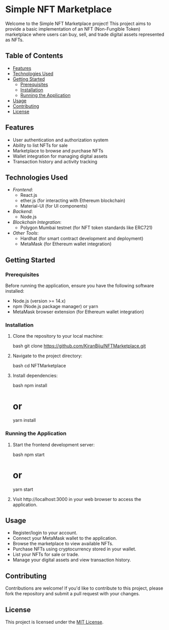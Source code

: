 # Simple NFT Marketplace

Welcome to the Simple NFT Marketplace project! This project aims to provide a basic implementation of an NFT (Non-Fungible Token) marketplace where users can buy, sell, and trade digital assets represented as NFTs.

## Table of Contents

- [Features](#features)
- [Technologies Used](#technologies-used)
- [Getting Started](#getting-started)
  - [Prerequisites](#prerequisites)
  - [Installation](#installation)
  - [Running the Application](#running-the-application)
- [Usage](#usage)
- [Contributing](#contributing)
- [License](#license)

## Features

- User authentication and authorization system
- Ability to list NFTs for sale
- Marketplace to browse and purchase NFTs
- Wallet integration for managing digital assets
- Transaction history and activity tracking

## Technologies Used

- *Frontend*:
  - React.js
  - ether.js (for interacting with Ethereum blockchain)
  - Material-UI (for UI components)
- *Backend*:
  - Node.js
- *Blockchain Integration*:
  - Polygon Mumbai testnet (for NFT token standards like ERC721)
- *Other Tools*:
  - Hardhat (for smart contract development and deployment)
  - MetaMask (for Ethereum wallet integration)

## Getting Started

### Prerequisites

Before running the application, ensure you have the following software installed:

- Node.js (version >= 14.x)
- npm (Node.js package manager) or yarn
- MetaMask browser extension (for Ethereum wallet integration)

### Installation

1. Clone the repository to your local machine:

   bash
   git clone https://github.com/KiranBiju/NFTMarketplace.git
   

2. Navigate to the project directory:

   bash
   cd NFTMarketplace
   

3. Install dependencies:

   bash
   npm install
   # or
   yarn install
   

### Running the Application

1. Start the frontend development server:

   bash
   npm start
   # or
   yarn start
   

2. Visit http://localhost:3000 in your web browser to access the application.

## Usage

- Register/login to your account.
- Connect your MetaMask wallet to the application.
- Browse the marketplace to view available NFTs.
- Purchase NFTs using cryptocurrency stored in your wallet.
- List your NFTs for sale or trade.
- Manage your digital assets and view transaction history.

## Contributing

Contributions are welcome! If you'd like to contribute to this project, please fork the repository and submit a pull request with your changes.

## License

This project is licensed under the [MIT License](LICENSE).
